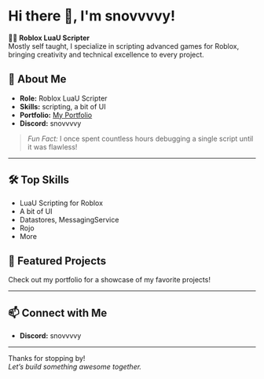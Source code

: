 # Hi there 👋, I'm snovvvvy!

🧑‍💻 **Roblox LuaU Scripter**  
Mostly self taught, I specialize in scripting advanced games for Roblox, bringing creativity and technical excellence to every project.

## 🚀 About Me
- **Role:** Roblox LuaU Scripter
- **Skills:** scripting, a bit of UI
- **Portfolio:** [My Portfolio]()
- **Discord:** snovvvvy

> *Fun Fact:* I once spent countless hours debugging a single script until it was flawless!

---

## 🛠️ Top Skills
- LuaU Scripting for Roblox
- A bit of UI
- Datastores, MessagingService
- Rojo
- More

## 🌟 Featured Projects
Check out my portfolio for a showcase of my favorite projects!

---

## 📫 Connect with Me
- **Discord:** snovvvvy

---

Thanks for stopping by!  
*Let’s build something awesome together.*
